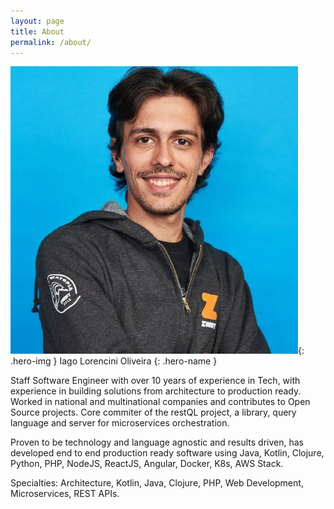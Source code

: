 ```yaml
---
layout: page
title: About
permalink: /about/
---
```


![Iago](assets/img/iago.jpg){: .hero-img }
Iago Lorencini Oliveira
{: .hero-name }

Staff Software Engineer with over 10 years of experience in Tech, with experience in building solutions from architecture to production ready. Worked in national and multinational companies and contributes to Open Source projects. Core commiter of the restQL project, a library, query language and server for microservices orchestration.

Proven to be technology and language agnostic and results driven, has developed end to end production ready software using Java, Kotlin, Clojure, Python, PHP, NodeJS, ReactJS, Angular, Docker, K8s, AWS Stack.

Specialties: Architecture, Kotlin, Java, Clojure, PHP, Web Development, Microservices, REST APIs.